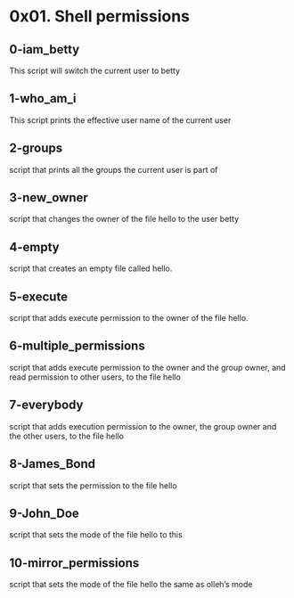 # 0x01. Shell permissions
## 0-iam_betty
This script will switch the current user to betty

## 1-who_am_i
This script prints the effective user name of the current user

## 2-groups
script that prints all the groups the current user is part of

## 3-new_owner
script that changes the owner of the file hello to the user betty

## 4-empty
script that creates an empty file called hello.

## 5-execute
 script that adds execute permission to the owner of the file hello.

## 6-multiple_permissions
 script that adds execute permission to the owner and the group owner, and read permission to other users, to the file hello

## 7-everybody
script that adds execution permission to the owner, the group owner and the other users, to the file hello

## 8-James_Bond
script that sets the permission to the file hello

## 9-John_Doe
script that sets the mode of the file hello to this

## 10-mirror_permissions
script that sets the mode of the file hello the same as olleh’s mode
